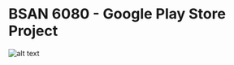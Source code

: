 # BSAN 6080 - Google Play Store Project
![alt text](https://github.com/[username]/[reponame]/blob/[branch]/image.jpg?raw=true)
